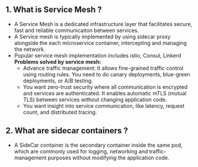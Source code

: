 ## 1. What is Service Mesh ?

- A Service Mesh is a dedicated infrastructure layer that facilitates secure, fast and reliable communicaiton between services.
- A Service mesh is typically implemented by using sidecar proxy alongside the each microservice container, intercepting and managing the network.
- Popular service mesh implementation includes istio, Consul, Linkerd
  **Problems solved by service mesh:**
  - Advance traffic management: It allows fine-grained traffic control using routing rules. You need to do canary deployments, blue-green deployments, or A/B testing.
  - You want zero-trust security where all communication is encrypted and services are authenticated. It enables automatic mTLS (mutual TLS) between services without changing application code.
  - You want insight into service communication, like latency, request count, and distributed tracing.

## 2. What are sidecar containers ?

- A SideCar container is the secondary container inside the same pod, which are commonly used for logging, networking and traffic-management purposes without modifying the application code.

